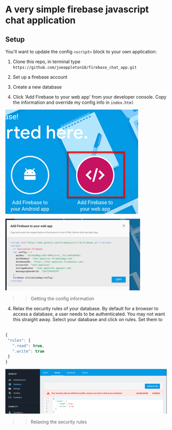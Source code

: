 # A very simple firebase javascript chat application
 
 ## Setup 
 
 You'll want to update the config `<script>` block to your 
 own application:
 
 1) Clone this repo, in terminal type `https://github.com/joeappleton18/firebase_chat_app.git`
 
 1) Set up a firebase account 
 
 2) Create a new database 
  
 3) Click 'Add Firebase to your web app' from your developer console.  Copy the information and override my config info in `index.html`
 
 ![](img/config.png)
 
  >> Getting the config information

  
 4) Relax the security rules of your database. By default for a browser to access a database, a user needs to be authenticated. You may not want this straight away. Select your database and click on rules. Set them to 
 
 
 
 ```javascript
 
 {
  "rules": {
    ".read": true,
    ".write": true
  }
} 
 
 ```
  
 ![](img/rules.png)
 
 >> Relaxing the security rules